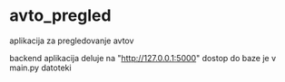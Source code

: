 # avto_pregled

aplikacija za pregledovanje avtov

backend aplikacija deluje na "http://127.0.0.1:5000"
dostop do baze je v main.py datoteki
